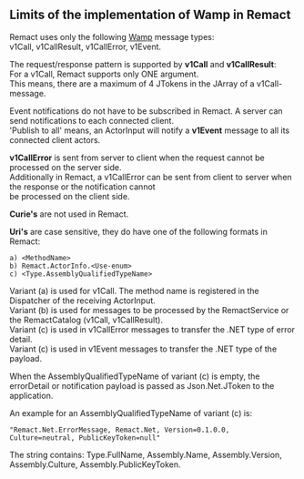 ﻿
Limits of the implementation of Wamp in Remact
----------------------------------------------

Remact uses only the following [Wamp](http://wamp.ws/) message types:  
v1Call, v1CallResult, v1CallError, v1Event.  

The request/response pattern is supported by **v1Call** and **v1CallResult**:  
For a v1Call, Remact supports only ONE argument.  
This means, there are a maximum of 4 JTokens in the JArray of a v1Call-message.  

Event notifications do not have to be subscribed in Remact. A server can send notifications to each connected client.  
'Publish to all' means, an ActorInput will notify a **v1Event** message to all its connected client actors.  

**v1CallError** is sent from server to client when the request cannot be processed on the server side.  
Additionally in Remact, a v1CallError can be sent from client to server when the response or the notification cannot   
be processed on the client side.  

**Curie's** are not used in Remact.

**Uri's** are case sensitive, they do have one of the following formats in Remact:

	a) <MethodName>  
    b) Remact.ActorInfo.<Use-enum>  
	c) <Type.AssemblyQualifiedTypeName>  

Variant (a) is used for v1Call. The method name is registered in the Dispatcher of the receiving ActorInput.  
Variant (b) is used for messages to be processed by the RemactService or the RemactCatalog (v1Call, v1CallResult).  
Variant (c) is used in v1CallError messages to transfer the .NET type of error detail.  
Variant (c) is used in v1Event messages to transfer the .NET type of the payload.  

When the AssemblyQualifiedTypeName of variant (c) is empty, the errorDetail or notification payload is passed as 
Json.Net.JToken to the application.

An example for an AssemblyQualifiedTypeName of variant (c) is:

    "Remact.Net.ErrorMessage, Remact.Net, Version=0.1.0.0, Culture=neutral, PublicKeyToken=null"

The string contains: Type.FullName, Assembly.Name, Assembly.Version, Assembly.Culture, Assembly.PublicKeyToken.
 
